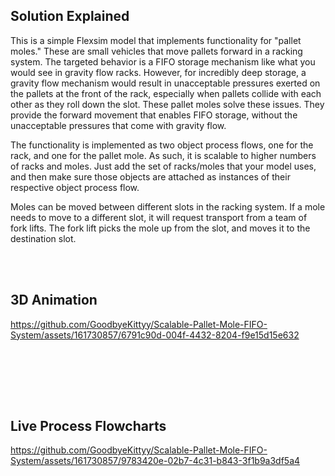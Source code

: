## Solution Explained

This is a simple Flexsim model that implements functionality for "pallet moles." These are small vehicles that move pallets forward in a racking system. The targeted behavior is a FIFO storage mechanism like what you would see in gravity flow racks. However, for incredibly deep storage, a gravity flow mechanism would result in unacceptable pressures exerted on the pallets at the front of the rack, especially when pallets collide with each other as they roll down the slot. These pallet moles solve these issues. They provide the forward movement that enables FIFO storage, without the unacceptable pressures that come with gravity flow.

The functionality is implemented as two object process flows, one for the rack, and one for the pallet mole. As such, it is scalable to higher numbers of racks and moles. Just add the set of racks/moles that your model uses, and then make sure those objects are attached as instances of their respective object process flow.

Moles can be moved between different slots in the racking system. If a mole needs to move to a different slot, it will request transport from a team of fork lifts. The fork lift picks the mole up from the slot, and moves it to the destination slot.

</br></br>

## 3D Animation 

https://github.com/GoodbyeKittyy/Scalable-Pallet-Mole-FIFO-System/assets/161730857/6791c90d-004f-4432-8204-f9e15d15e632

</br></br>


</br></br>

## Live Process Flowcharts

https://github.com/GoodbyeKittyy/Scalable-Pallet-Mole-FIFO-System/assets/161730857/9783420e-02b7-4c31-b843-3f1b9a3df5a4



